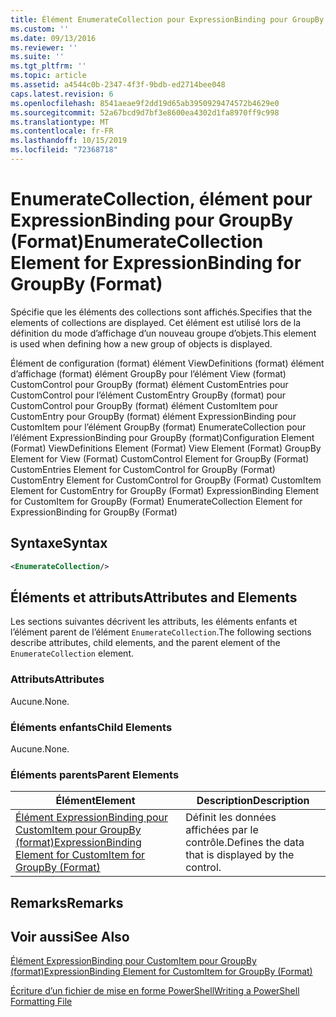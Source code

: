 ```yaml
---
title: Élément EnumerateCollection pour ExpressionBinding pour GroupBy (format) | Microsoft Docs
ms.custom: ''
ms.date: 09/13/2016
ms.reviewer: ''
ms.suite: ''
ms.tgt_pltfrm: ''
ms.topic: article
ms.assetid: a4544c0b-2347-4f3f-9bdb-ed2714bee048
caps.latest.revision: 6
ms.openlocfilehash: 8541aeae9f2dd19d65ab3950929474572b4629e0
ms.sourcegitcommit: 52a67bcd9d7bf3e8600ea4302d1fa8970ff9c998
ms.translationtype: MT
ms.contentlocale: fr-FR
ms.lasthandoff: 10/15/2019
ms.locfileid: "72368718"
---
```

# <a name="enumeratecollection-element-for-expressionbinding-for-groupby-format"></a><span data-ttu-id="172be-102">EnumerateCollection, élément pour ExpressionBinding pour GroupBy (Format)</span><span class="sxs-lookup"><span data-stu-id="172be-102">EnumerateCollection Element for ExpressionBinding for GroupBy (Format)</span></span>

<span data-ttu-id="172be-103">Spécifie que les éléments des collections sont affichés.</span><span class="sxs-lookup"><span data-stu-id="172be-103">Specifies that the elements of collections are displayed.</span></span> <span data-ttu-id="172be-104">Cet élément est utilisé lors de la définition du mode d’affichage d’un nouveau groupe d’objets.</span><span class="sxs-lookup"><span data-stu-id="172be-104">This element is used when defining how a new group of objects is displayed.</span></span>

<span data-ttu-id="172be-105">Élément de configuration (format) élément ViewDefinitions (format) élément d’affichage (format) élément GroupBy pour l’élément View (format) CustomControl pour GroupBy (format) élément CustomEntries pour CustomControl pour l’élément CustomEntry GroupBy (format) pour CustomControl pour GroupBy (format) élément CustomItem pour CustomEntry pour GroupBy (format) élément ExpressionBinding pour CustomItem pour l’élément GroupBy (format) EnumerateCollection pour l’élément ExpressionBinding pour GroupBy (format)</span><span class="sxs-lookup"><span data-stu-id="172be-105">Configuration Element (Format) ViewDefinitions Element (Format) View Element (Format) GroupBy Element for View (Format) CustomControl Element for GroupBy (Format) CustomEntries Element for CustomControl for GroupBy (Format) CustomEntry Element for CustomControl for GroupBy (Format) CustomItem Element for CustomEntry for GroupBy (Format) ExpressionBinding Element for CustomItem for GroupBy (Format) EnumerateCollection Element for ExpressionBinding for GroupBy (Format)</span></span>

## <a name="syntax"></a><span data-ttu-id="172be-106">Syntaxe</span><span class="sxs-lookup"><span data-stu-id="172be-106">Syntax</span></span>

```xml
<EnumerateCollection/>
```

## <a name="attributes-and-elements"></a><span data-ttu-id="172be-107">Éléments et attributs</span><span class="sxs-lookup"><span data-stu-id="172be-107">Attributes and Elements</span></span>

<span data-ttu-id="172be-108">Les sections suivantes décrivent les attributs, les éléments enfants et l’élément parent de l’élément `EnumerateCollection`.</span><span class="sxs-lookup"><span data-stu-id="172be-108">The following sections describe attributes, child elements, and the parent element of the `EnumerateCollection` element.</span></span>

### <a name="attributes"></a><span data-ttu-id="172be-109">Attributs</span><span class="sxs-lookup"><span data-stu-id="172be-109">Attributes</span></span>

<span data-ttu-id="172be-110">Aucune.</span><span class="sxs-lookup"><span data-stu-id="172be-110">None.</span></span>

### <a name="child-elements"></a><span data-ttu-id="172be-111">Éléments enfants</span><span class="sxs-lookup"><span data-stu-id="172be-111">Child Elements</span></span>

<span data-ttu-id="172be-112">Aucune.</span><span class="sxs-lookup"><span data-stu-id="172be-112">None.</span></span>

### <a name="parent-elements"></a><span data-ttu-id="172be-113">Éléments parents</span><span class="sxs-lookup"><span data-stu-id="172be-113">Parent Elements</span></span>

|<span data-ttu-id="172be-114">Élément</span><span class="sxs-lookup"><span data-stu-id="172be-114">Element</span></span>|<span data-ttu-id="172be-115">Description</span><span class="sxs-lookup"><span data-stu-id="172be-115">Description</span></span>|
|-------------|-----------------|
|[<span data-ttu-id="172be-116">Élément ExpressionBinding pour CustomItem pour GroupBy (format)</span><span class="sxs-lookup"><span data-stu-id="172be-116">ExpressionBinding Element for CustomItem for GroupBy (Format)</span></span>](./expressionbinding-element-for-customitem-for-groupby-format.md)|<span data-ttu-id="172be-117">Définit les données affichées par le contrôle.</span><span class="sxs-lookup"><span data-stu-id="172be-117">Defines the data that is displayed by the control.</span></span>|

## <a name="remarks"></a><span data-ttu-id="172be-118">Remarks</span><span class="sxs-lookup"><span data-stu-id="172be-118">Remarks</span></span>

## <a name="see-also"></a><span data-ttu-id="172be-119">Voir aussi</span><span class="sxs-lookup"><span data-stu-id="172be-119">See Also</span></span>

[<span data-ttu-id="172be-120">Élément ExpressionBinding pour CustomItem pour GroupBy (format)</span><span class="sxs-lookup"><span data-stu-id="172be-120">ExpressionBinding Element for CustomItem for GroupBy (Format)</span></span>](./expressionbinding-element-for-customitem-for-groupby-format.md)

[<span data-ttu-id="172be-121">Écriture d’un fichier de mise en forme PowerShell</span><span class="sxs-lookup"><span data-stu-id="172be-121">Writing a PowerShell Formatting File</span></span>](./writing-a-powershell-formatting-file.md)
